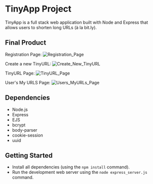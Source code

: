 # TinyApp Project

TinyApp is a full stack web application built with Node and Express that allows users to shorten long URLs (à la bit.ly).

## Final Product

Registration Page:
![Registration_Page](https://user-images.githubusercontent.com/8763915/73109039-0d91cc80-3ed0-11ea-9847-fec7de1e0c84.png)

Create a new TinyURL:
![Create_New_TinyURL](https://user-images.githubusercontent.com/8763915/73109058-1f736f80-3ed0-11ea-98e5-25885fac6268.png)

TinyURL Page:
![TinyURL_Page](https://user-images.githubusercontent.com/8763915/73109072-27cbaa80-3ed0-11ea-91f8-055f999a6643.png)

User's My URLS Page:
![Users_MyURLs_Page](https://user-images.githubusercontent.com/8763915/73109079-2ac69b00-3ed0-11ea-91b5-4fbc0414aea1.png)


## Dependencies

- Node.js
- Express
- EJS
- bcrypt
- body-parser
- cookie-session
- uuid

## Getting Started

- Install all dependencies (using the `npm install` command).
- Run the development web server using the `node express_server.js` command.